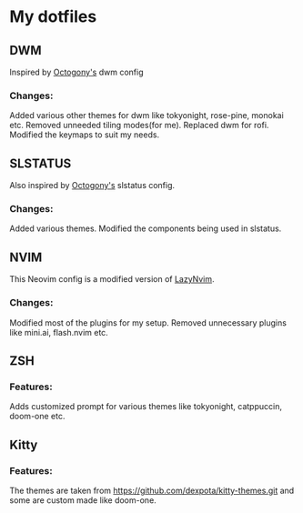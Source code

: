 # My dotfiles

## DWM

Inspired by [Octogony's](https://github.com/octagony/dwm-config-files.git) dwm config
### Changes:

Added various other themes for dwm like tokyonight, rose-pine, monokai etc.
Removed unneeded tiling modes(for me).
Replaced dwm for rofi.
Modified the keymaps to suit my needs.


## SLSTATUS

Also inspired by [Octogony's](https://github.com/octagony/dwm-config-files.git) slstatus config.
### Changes: 
Added various themes.
Modified the components being used in slstatus.

## NVIM

This Neovim config is a modified version of [LazyNvim](https://www.lazyvim.org).

### Changes:

Modified most of the plugins for my setup.
Removed unnecessary plugins like mini.ai, flash.nvim etc.

## ZSH

### Features: 
Adds customized prompt for various themes like tokyonight, catppuccin, doom-one etc.

## Kitty

### Features: 
The themes are taken from https://github.com/dexpota/kitty-themes.git and some are custom made like doom-one.
